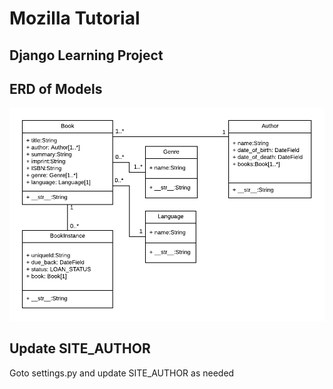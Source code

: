 # Mozilla Tutorial

## Django Learning Project

## ERD of Models
![ERD of Library Project](./static/images/local_library_model_uml.png)


## Update SITE_AUTHOR
Goto settings.py and update SITE_AUTHOR as needed
